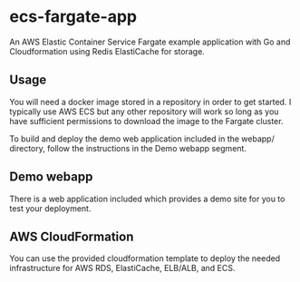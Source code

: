 # ecs-fargate-app

An AWS Elastic Container Service Fargate example application with Go and Cloudformation using Redis ElastiCache for storage.

## Usage

You will need a docker image stored in a repository in order to get started. I typically use AWS ECS but any other repository will work so long as you have
sufficient permissions to download the image to the Fargate cluster.

To build and deploy the demo web application included in the webapp/ directory, follow the instructions in the Demo webapp segment.



## Demo webapp

There is a web application included which provides a demo site for you to test your deployment.

## AWS CloudFormation

You can use the provided cloudformation template to deploy the needed infrastructure for AWS RDS, ElastiCache, ELB/ALB, and ECS.

